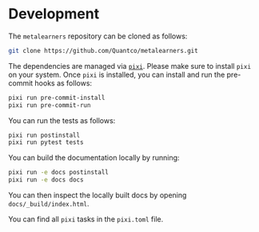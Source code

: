 # Development

The `metalearners` repository can be cloned as follows:

```bash
git clone https://github.com/Quantco/metalearners.git
```

The dependencies are managed via [`pixi`](https://pixi.sh/latest/). Please make sure to install `pixi` on your system. Once `pixi` is installed, you can install and run the pre-commit hooks as follows:

```bash
pixi run pre-commit-install
pixi run pre-commit-run
```

You can run the tests as follows:

```bash
pixi run postinstall
pixi run pytest tests
```

You can build the documentation locally by running:

```bash
pixi run -e docs postinstall
pixi run -e docs docs
```

You can then inspect the locally built docs by opening `docs/_build/index.html`.

You can find all `pixi` tasks in the `pixi.toml` file.
